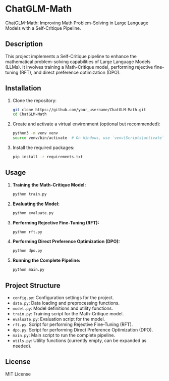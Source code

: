 # ChatGLM-Math

ChatGLM-Math: Improving Math Problem-Solving in Large Language Models with a Self-Critique Pipeline.

## Description

This project implements a Self-Critique pipeline to enhance the mathematical problem-solving capabilities of Large Language Models (LLMs). It involves training a Math-Critique model, performing rejective fine-tuning (RFT), and direct preference optimization (DPO).

## Installation

1. Clone the repository:
    ```bash
    git clone https://github.com/your_username/ChatGLM-Math.git
    cd ChatGLM-Math
    ```

2. Create and activate a virtual environment (optional but recommended):
    ```bash
    python3 -m venv venv
    source venv/bin/activate  # On Windows, use `venv\Scripts\activate`
    ```

3. Install the required packages:
    ```bash
    pip install -r requirements.txt
    ```

## Usage

1. **Training the Math-Critique Model:**
    ```bash
    python train.py
    ```

2. **Evaluating the Model:**
    ```bash
    python evaluate.py
    ```

3. **Performing Rejective Fine-Tuning (RFT):**
    ```bash
    python rft.py
    ```

4. **Performing Direct Preference Optimization (DPO):**
    ```bash
    python dpo.py
    ```

5. **Running the Complete Pipeline:**
    ```bash
    python main.py
    ```

## Project Structure

- `config.py`: Configuration settings for the project.
- `data.py`: Data loading and preprocessing functions.
- `model.py`: Model definitions and utility functions.
- `train.py`: Training script for the Math-Critique model.
- `evaluate.py`: Evaluation script for the model.
- `rft.py`: Script for performing Rejective Fine-Tuning (RFT).
- `dpo.py`: Script for performing Direct Preference Optimization (DPO).
- `main.py`: Main script to run the complete pipeline.
- `utils.py`: Utility functions (currently empty, can be expanded as needed).

## License

MIT License
